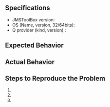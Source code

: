## Specifications
- JMSToolBox version:
- OS (Name, version, 32/64bits):
- Q provider (kind, version) :

## Expected Behavior


## Actual Behavior


## Steps to Reproduce the Problem

  1.
  1.
  1.
